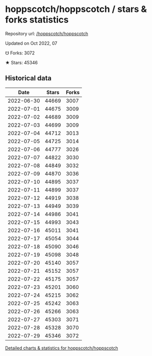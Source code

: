 # hoppscotch/hoppscotch / stars & forks statistics

Repository url: [/hoppscotch/hoppscotch](https://github.com/hoppscotch/hoppscotch)

Updated on Oct 2022, 07

☋ Forks: 3072

★ Stars: 45346

## Historical data
| Date | Stars | Forks |
|------|-------|-------|
| 2022-06-30 | 44669 | 3007 | 
| 2022-07-01 | 44675 | 3009 | 
| 2022-07-02 | 44689 | 3009 | 
| 2022-07-03 | 44699 | 3009 | 
| 2022-07-04 | 44712 | 3013 | 
| 2022-07-05 | 44725 | 3014 | 
| 2022-07-06 | 44777 | 3026 | 
| 2022-07-07 | 44822 | 3030 | 
| 2022-07-08 | 44849 | 3032 | 
| 2022-07-09 | 44870 | 3036 | 
| 2022-07-10 | 44895 | 3037 | 
| 2022-07-11 | 44899 | 3037 | 
| 2022-07-12 | 44919 | 3038 | 
| 2022-07-13 | 44949 | 3039 | 
| 2022-07-14 | 44986 | 3041 | 
| 2022-07-15 | 44993 | 3043 | 
| 2022-07-16 | 45011 | 3041 | 
| 2022-07-17 | 45054 | 3044 | 
| 2022-07-18 | 45090 | 3046 | 
| 2022-07-19 | 45098 | 3048 | 
| 2022-07-20 | 45140 | 3057 | 
| 2022-07-21 | 45152 | 3057 | 
| 2022-07-22 | 45175 | 3057 | 
| 2022-07-23 | 45201 | 3060 | 
| 2022-07-24 | 45215 | 3062 | 
| 2022-07-25 | 45242 | 3063 | 
| 2022-07-26 | 45266 | 3063 | 
| 2022-07-27 | 45303 | 3071 | 
| 2022-07-28 | 45328 | 3070 | 
| 2022-07-29 | 45346 | 3072 | 


[Detailed charts & statistics for hoppscotch/hoppscotch](https://reviewgithub.com/rep/hoppscotch/hoppscotch)
